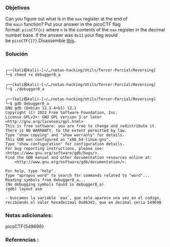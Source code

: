 ### Objetivos 
Can you figure out what is in the `eax` register at the end of the `main` function? Put your answer in the picoCTF flag format: `picoCTF{n}` where `n` is the contents of the `eax` register in the decimal number base. If the answer was `0x11` your flag would be `picoCTF{17}`.Disassemble [this](https://artifacts.picoctf.net/c/512/debugger0_a).
### Solución 

```

┌──(kali㉿kali)-[~/…/notas-hacking/Utils/Tercer-Parcial/Reversing]
└─$ chmod +x debugger0_a        
                                                                                                                                                                                                                           
┌──(kali㉿kali)-[~/…/notas-hacking/Utils/Tercer-Parcial/Reversing]
└─$ ./debugger0_a 
                                                                                                                                                                                                                           
┌──(kali㉿kali)-[~/…/notas-hacking/Utils/Tercer-Parcial/Reversing]
└─$ gdb debugger0_a 
GNU gdb (Debian 12.1-4+b1) 12.1
Copyright (C) 2022 Free Software Foundation, Inc.
License GPLv3+: GNU GPL version 3 or later <http://gnu.org/licenses/gpl.html>
This is free software: you are free to change and redistribute it.
There is NO WARRANTY, to the extent permitted by law.
Type "show copying" and "show warranty" for details.
This GDB was configured as "x86_64-linux-gnu".
Type "show configuration" for configuration details.
For bug reporting instructions, please see:
<https://www.gnu.org/software/gdb/bugs/>.
Find the GDB manual and other documentation resources online at:
    <http://www.gnu.org/software/gdb/documentation/>.

For help, type "help".
Type "apropos word" to search for commands related to "word"...
Reading symbols from debugger0_a...
(No debugging symbols found in debugger0_a)
(gdb) layout asm

- buscamos la variable `eax`, que solo aparece una vez en el codigo, recibiendo el valor hexadecimal 0x86342, que en decimal seria 549698
```

### Notas adicionales:
picoCTF{549698}
### Referencias :